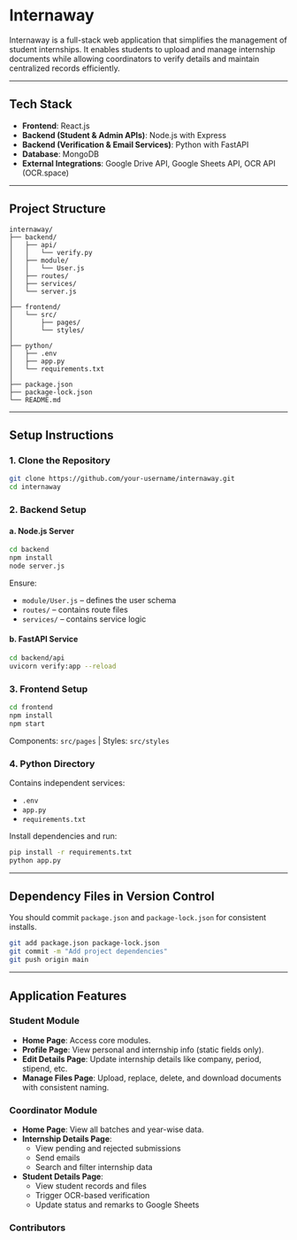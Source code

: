 # Internaway

Internaway is a full-stack web application that simplifies the management of student internships. It enables students to upload and manage internship documents while allowing coordinators to verify details and maintain centralized records efficiently.

---

## Tech Stack

- **Frontend**: React.js
- **Backend (Student & Admin APIs)**: Node.js with Express
- **Backend (Verification & Email Services)**: Python with FastAPI
- **Database**: MongoDB
- **External Integrations**: Google Drive API, Google Sheets API, OCR API (OCR.space)

---

## Project Structure

```
internaway/
├── backend/
│   ├── api/
│   │   └── verify.py
│   ├── module/
│   │   └── User.js
│   ├── routes/
│   ├── services/
│   └── server.js
│
├── frontend/
│   └── src/
│       ├── pages/
│       └── styles/
│
├── python/
│   ├── .env
│   ├── app.py
│   └── requirements.txt
│
├── package.json
├── package-lock.json
└── README.md
```

---

## Setup Instructions

### 1. Clone the Repository

```bash
git clone https://github.com/your-username/internaway.git
cd internaway
```

### 2. Backend Setup

#### a. Node.js Server

```bash
cd backend
npm install
node server.js
```

Ensure:
- `module/User.js` – defines the user schema
- `routes/` – contains route files
- `services/` – contains service logic

#### b. FastAPI Service

```bash
cd backend/api
uvicorn verify:app --reload
```

### 3. Frontend Setup

```bash
cd frontend
npm install
npm start
```

Components: `src/pages` | Styles: `src/styles`

### 4. Python Directory

Contains independent services:
- `.env`
- `app.py`
- `requirements.txt`

Install dependencies and run:

```bash
pip install -r requirements.txt
python app.py
```

---

## Dependency Files in Version Control

You should commit `package.json` and `package-lock.json` for consistent installs.

```bash
git add package.json package-lock.json
git commit -m "Add project dependencies"
git push origin main
```

---

## Application Features

### Student Module

- **Home Page**: Access core modules.
- **Profile Page**: View personal and internship info (static fields only).
- **Edit Details Page**: Update internship details like company, period, stipend, etc.
- **Manage Files Page**: Upload, replace, delete, and download documents with consistent naming.

### Coordinator Module

- **Home Page**: View all batches and year-wise data.
- **Internship Details Page**: 
  - View pending and rejected submissions
  - Send emails
  - Search and filter internship data
- **Student Details Page**: 
  - View student records and files
  - Trigger OCR-based verification
  - Update status and remarks to Google Sheets

### Contributors
